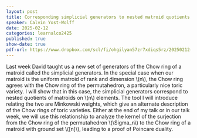 ```yaml
---
layout: post
title: Corresponding simplicial generators to nested matroid quotients
speaker: Calvin Yost-Wolff
date: 2025-02-12
categories: learnalco2425
published: true
show-date: true
pdf-url: https://www.dropbox.com/scl/fi/ohgilyan57zr7xdiqs5rz/20250212-Calvin-Yost-Wolff_-corresponding-simplicial-generators-to-nested-matroid-quotients.pdf?rlkey=tf99bjx3iiggphn1ojvpb40a4&st=3djjbjkq&dl=0
---
```

Last week David taught us a new set of generators of the Chow ring of a matroid called the simplicial generators. In the special case when our matroid is the uniform matroid of rank and dimension \\(n\\), the Chow ring agrees with the Chow ring of the permutahedron, a particularly nice toric variety. I will show that in this case, the simplicial generators correspond to nested quotients of matroids on \\(n\\) elements. The tool I will introduce relating the two are Minkowski weights, which give an alternate description of the Chow rings of toric varieties. Either at the end of my talk or in our talk week, we will use this relationship to analyze the kernel of the surjection from the Chow ring of the permutahedron \\(\Sigma_n\\) to the Chow ring of a matroid with ground set \\([n]\\), leading to a proof of Poincare duality.
